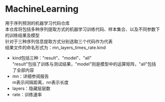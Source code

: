 # MachineLearning
用于序列预测的机器学习代码仓库  
本仓库将包括多种序列提取方式的机器学习训练代码、样本集合、以及不同参数下的训练结果及模型  
针对于三种序列信息提取方式分别选取三个代码作为代表  
结果文件的命名形式为：mn_layers_times_rate.kind  
- kind包括三种："result"、"model"、"all"  
"result"包括了训练与测试结果，"model"则是模型中的运算矩阵，"all"包括了全部内容  
- mn：详细参阅报告  
m表示间隔距离，nn表示长度  
- layers：隐藏层层数  
- rate：训练速率
